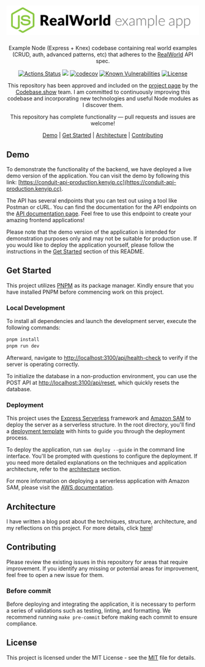 # ![Node.js / Express / Typescript / MySql / Knex Example App](./.github/images/logo.png)

<p align="center">
  Example Node (Express + Knex) codebase containing real world examples (CRUD, auth, advanced patterns, etc) that adheres to the <a href="https://github.com/gothinkster/realworld-example-apps">RealWorld</a> API spec.
</p>
<!-- The badges section -->
<p align="center">
<a href="https://github.com/kenyipp/realworld-nodejs-example-app/actions/workflows/ci.yml"><img src="https://github.com/kenyipp/realworld-nodejs-example-app/workflows/CI/badge.svg" alt="Actions Status"></a>
<a href="https://app.codacy.com/gh/kenyipp/realworld-nodejs-example-app/dashboard?utm_source=gh&utm_medium=referral&utm_content=&utm_campaign=Badge_grade"><img src="https://img.shields.io/codacy/grade/d920979be4dc45feb55dcd462ef88229" /></a>
<a href="https://codecov.io/gh/kenyipp/realworld-nodejs-example-app"><img src="https://codecov.io/gh/kenyipp/realworld-nodejs-example-app/branch/master/graph/badge.svg?token=AMBNXM57T8" alt="codecov"></a>
<!-- Snyk.io vulnerabilities badge -->
<a href="https://snyk.io/test/github/kenyipp/realworld-nodejs-example-app"><img src="https://snyk.io/test/github/kenyipp/realworld-nodejs-example-app/badge.svg" alt="Known Vulnerabilities"></a>
<!-- Shields.io license badge -->
<a href="https://github.com/kenyipp/realworld-nodejs-example-app/blob/master/LICENSE"><img alt="License" src="https://img.shields.io/npm/l/downsample"/></a>
</p>

<p align="center">
This repository has been approved and included on the <a href="https://codebase.show/projects/realworld?category=backend&language=typescript">project page</a> by the <a href="https://codebase.show">Codebase.show</a>  team. I am committed to continuously improving this codebase and incorporating new technologies and useful Node modules as I discover them.
</p>

<p align="center"> This repository has complete functionality — pull requests and issues are welcome! </p>

<p align="center">
	<a href="#demo">Demo</a>
	<span>|</span>
	<a href="#get_started">Get Started</a>
	<span>|</span>
	<a href="#architecture">Architecture</a>
	<span>|</span>
	<a href="#contributing">Contributing</a>
</p>

<a id="demo"></a>

## Demo

To demonstrate the functionality of the backend, we have deployed a live demo version of the application. You can visit the demo by following this link: [https://conduit-api-production.kenyip.cc](https://conduit-api-production.kenyip.cc).

The API has several endpoints that you can test out using a tool like Postman or cURL. You can find the documentation for the API endpoints on the [API documentation page](https://conduit-api-production.kenyip.cc). Feel free to use this endpoint to create your amazing frontend applications!

Please note that the demo version of the application is intended for demonstration purposes only and may not be suitable for production use. If you would like to deploy the application yourself, please follow the instructions in the <a href="#get_started">Get Started</a> section of this README.

<a id="get_started"></a>

## Get Started
This project utilizes [PNPM](https://pnpm.io) as its package manager. Kindly ensure that you have installed PNPM before commencing work on this project.

### Local Development

To install all dependencies and launch the development server, execute the following commands:

```sh
pnpm install
pnpm run dev
```

Afterward, navigate to [http://localhost:3100/api/health-check](http://localhost:3100/api/health-check) to verify if the server is operating correctly.

To initialize the database in a non-production environment, you can use the POST API at [http://localhost:3100/api/reset](http://localhost:3100/api/reset), which quickly resets the database.

### Deployment

This project uses the [Express Serverless](https://github.com/vendia/serverless-express) framework and [Amazon SAM](https://aws.amazon.com/tw/serverless/sam) to deploy the server as a serverless structure. In the root directory, you'll find a [deployment template](./template.yaml) with hints to guide you through the deployment process.

To deploy the application, run `sam deploy --guide` in the command line interface. You'll be prompted with questions to configure the deployment. If you need more detailed explanations on the techniques and application architecture, refer to the <a href="#architecture">architecture</a> section.

For more information on deploying a serverless application with Amazon SAM, please visit the [AWS documentation](https://docs.aws.amazon.com/serverless-application-model/?icmpid=docs_homepage_compute).

<a id="architecture"></a>

## Architecture
I have written a blog post about the techniques, structure, architecture, and my reflections on this project. For more details, click [here](https://blog.kenyip.cc/realworld-node-js-example-app)!

<a id="contributing"></a>

## Contributing

Please review the existing issues in this repository for areas that require improvement.
If you identify any missing or potential areas for improvement, feel free to open a new issue for them.

### Before commit

Before deploying and integrating the application, it is necessary to perform a series of validations such as testing, linting, and formatting. We recommend running `make pre-commit` before making each commit to ensure compliance.

## License
This project is licensed under the MIT License - see the [MIT](LICENSE) file for details.
